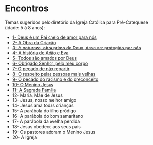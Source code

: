 # Encontros

Temas sugeridos pelo diretório da Igreja Católica para Pré-Catequese (idade: 5 à 8 anos):

- [1- Deus é um Pai cheio de amor para nós](./1.md)
- [2- A Obra da Criação](./2.md)
- [3- A natureza, obra prima de Deus, deve ser protegida por nós](./3.md)
- [4- A história de Adão e Eva](./4.md)
- [5- Todos são amados por Deus](./5.md)
- [6- Obrigado Senhor, pelo meu corpo](./6.md)
- [7- O pecado de não repartir](./7.md)
- [8- O respeito pelas pessoas mais velhas](./8.md)
- [9- O pecado do racismo e do preconceito](./9.md)
- [10- O Menino Jesus](./10.md)
- [11- A Sagrada Família](./11.md)
- 12- Maria, Mãe de Jesus
- 13- Jesus, nosso melhor amigo
- 14- Jesus ama todas crianças
- 15- A parábola do filho pródigo
- 16- A parábola do bom samaritano
- 17- A parábola da ovelha perdida
- 18- Jesus obedece aos seus pais
- 19- Os pastores adoram o Menino Jesus
- 20- A Igreja
